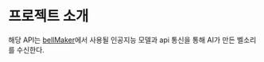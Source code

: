 # 프로젝트 소개

해당 API는 [bellMaker](https://github.com/gwj0421/bellMaker)에서 사용될 인공지능 모델과 api 통신을 통해 AI가 만든 벨소리를 수신한다.